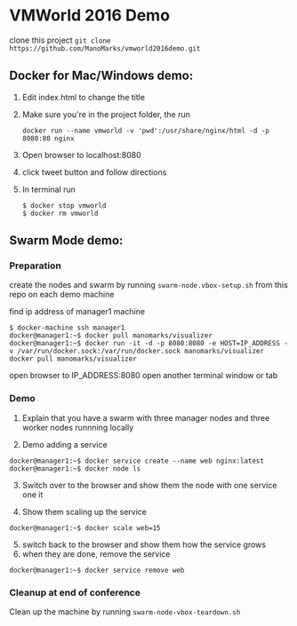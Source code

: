 # VMWorld 2016 Demo
clone this project
`git clone https://github.com/ManoMarks/vmworld2016demo.git`

## Docker for Mac/Windows demo:
1. Edit index.html to change the title

2. Make sure you're in the project folder, the run

   `docker run --name vmworld -v 'pwd':/usr/share/nginx/html -d -p 8080:80 nginx`

3. Open browser to localhost:8080

4. click tweet button and follow directions

5. In terminal run 

    ```
    $ docker stop vmworld
    $ docker rm vmworld
    ``` 

## Swarm Mode demo:
### Preparation
create the nodes and swarm by running `swarm-node.vbox-setup.sh` from this repo on each demo machine

find ip address of manager1 machine

```
$ docker-machine ssh manager1
docker@manager1:~$ docker pull manomarks/visualizer
docker@manager1:~$ docker run -it -d -p 8080:8080 -e HOST=IP_ADDRESS -v /var/run/docker.sock:/var/run/docker.sock manomarks/visualizer docker pull manomarks/visualizer
```

open browser to IP_ADDRESS:8080
open another terminal window or tab

### Demo
1. Explain that you have a swarm with three manager nodes and three worker nodes runnning locally

2. Demo adding a service

```
docker@manager1:~$ docker service create --name web nginx:latest
docker@manager1:~$ docker node ls
```

3. Switch over to the browser and show them the node with one service one it

4. Show them scaling up the service

`docker@manager1:~$ docker scale web=15`

5. switch back to the browser and show them how the service grows
6. when they are done, remove the service

`docker@manager1:~$ docker service remove web`

### Cleanup at end of conference
Clean up the machine by running `swarm-node-vbox-teardown.sh`  
